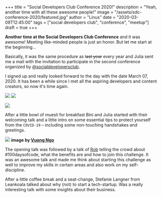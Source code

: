 +++
title = "Social Developers Club Conference 2020!"
description = "Yeah, another time with all these awesome people!"
image = "/assets/sdc-conference-2020/featured.jpg"
author = "Linus"
date = "2020-03-09T12:45:00"
tags = ["social developers club", "conference", "meetup"]
draft = true
+++

**Another time at the Social Developers Club Conference** and it was awesome! Meeting like-minded people is just an honor. But let me start at the beginning...

Basically, it was the same procedure as ~~last year~~ every year and Julia sent me a mail with the invitation to participate in the second conference organized by [@socialdevelopersclub](https://instagram.com/socialdevelopersclub).

I signed up and really looked forward to the day with the date March 07, 2020. It has been a while since I met all the aspiring developers and content creators, so now it's time again. 

<div class="layout col-2">

![](/assets/sdc-conference-2020/featured.jpg)
![](/assets/sdc-conference-2020/03.jpg)

![](/assets/sdc-conference-2020/02.jpg)

</div>

After a little bowl of muesli for breakfast Bini and Julia started with their welcoming talk and a little intro on some essential tips to protect yourself from the `COVID-19` – including some non-touching handshakes and greetings.

![](/assets/sdc-conference-2020/04.jpg)
**image by [Vuong Ngo](https://instagram.com/_vuongngo)**

The opening talk was followed by a talk of [Rob](https://instagram.com/) telling the crowd about #100daysofcode, what the benefits are and how to join this challenge. It was an awesome talk and made me think about starting this challenge as well to improve my skills in certain areas and also work on my self-discipline.

After a little coffee break and a seat-change, Stefanie Langner from Leankoala talked about why (not) to start a tech-startup. Was a really interesting talk with some insights about their business.

